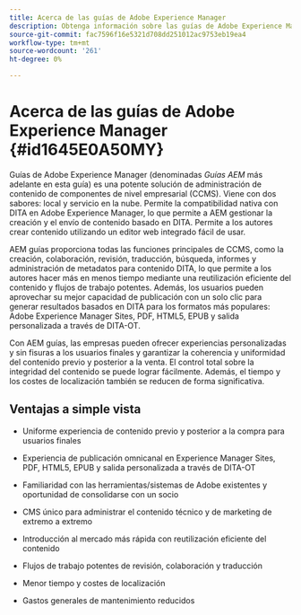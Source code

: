 ```yaml
---
title: Acerca de las guías de Adobe Experience Manager
description: Obtenga información sobre las guías de Adobe Experience Manager as a Cloud Service
source-git-commit: fac7596f16e5321d708dd251012ac9753eb19ea4
workflow-type: tm+mt
source-wordcount: '261'
ht-degree: 0%

---
```



# Acerca de las guías de Adobe Experience Manager {#id1645E0A50MY}

Guías de Adobe Experience Manager \(denominadas *Guías AEM* más adelante en esta guía\) es una potente solución de administración de contenido de componentes de nivel empresarial \(CCMS\). Viene con dos sabores: local y servicio en la nube. Permite la compatibilidad nativa con DITA en Adobe Experience Manager, lo que permite a AEM gestionar la creación y el envío de contenido basado en DITA. Permite a los autores crear contenido utilizando un editor web integrado fácil de usar.

AEM guías proporciona todas las funciones principales de CCMS, como la creación, colaboración, revisión, traducción, búsqueda, informes y administración de metadatos para contenido DITA, lo que permite a los autores hacer más en menos tiempo mediante una reutilización eficiente del contenido y flujos de trabajo potentes. Además, los usuarios pueden aprovechar su mejor capacidad de publicación con un solo clic para generar resultados basados en DITA para los formatos más populares: Adobe Experience Manager Sites, PDF, HTML5, EPUB y salida personalizada a través de DITA-OT.

Con AEM guías, las empresas pueden ofrecer experiencias personalizadas y sin fisuras a los usuarios finales y garantizar la coherencia y uniformidad del contenido previo y posterior a la venta. El control total sobre la integridad del contenido se puede lograr fácilmente. Además, el tiempo y los costes de localización también se reducen de forma significativa.

## Ventajas a simple vista

- Uniforme experiencia de contenido previo y posterior a la compra para usuarios finales

- Experiencia de publicación omnicanal en Experience Manager Sites, PDF, HTML5, EPUB y salida personalizada a través de DITA-OT

- Familiaridad con las herramientas/sistemas de Adobe existentes y oportunidad de consolidarse con un socio

- CMS único para administrar el contenido técnico y de marketing de extremo a extremo

- Introducción al mercado más rápida con reutilización eficiente del contenido

- Flujos de trabajo potentes de revisión, colaboración y traducción

- Menor tiempo y costes de localización

- Gastos generales de mantenimiento reducidos
